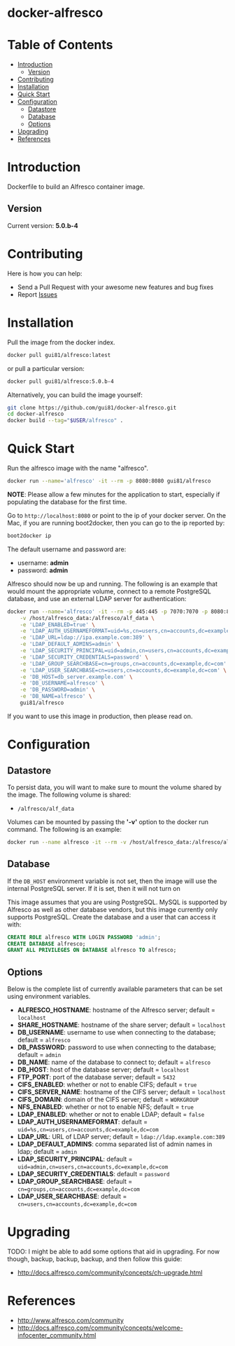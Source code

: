 docker-alfresco
===============

# Table of Contents

- [Introduction](#introduction)
  - [Version](#version)
- [Contributing](#contributing)
- [Installation](#installation)
- [Quick Start](#quick-start)
- [Configuration](#configuration)
  - [Datastore](#datastore)
  - [Database](#database)
  - [Options](#options)
- [Upgrading](#upgrading)
- [References](#references)

# Introduction
Dockerfile to build an Alfresco container image.

## Version
Current version: **5.0.b-4**

# Contributing
Here is how you can help:
- Send a Pull Request with your awesome new features and bug fixes
- Report [Issues](https://github.com/gui81/docker-alfresco/issues)

# Installation
Pull the image from the docker index.
```bash
docker pull gui81/alfresco:latest
```

or pull a particular version:
```bash
docker pull gui81/alfresco:5.0.b-4
```

Alternatively, you can build the image yourself:
```bash
git clone https://github.com/gui81/docker-alfresco.git
cd docker-alfresco
docker build --tag="$USER/alfresco" .
```

# Quick Start
Run the alfresco image with the name "alfresco".

```bash
docker run --name='alfresco' -it --rm -p 8080:8080 gui81/alfresco
```

**NOTE**: Please allow a few minutes for the application to start, especially if
populating the database for the first time.

Go to `http://localhost:8080` or point to the ip of your docker server.  On the
Mac, if you are running boot2docker, then you can go to the ip reported by:

```bash
boot2docker ip
```

The default username and password are:
* username: **admin**
* password: **admin**

Alfresco should now be up and running.  The following is an example that would
mount the appropriate volume, connect to a remote PostgreSQL database, and use
an external LDAP server for authentication:
```bash
docker run --name='alfresco' -it --rm -p 445:445 -p 7070:7070 -p 8080:8080 \
    -v /host/alfresco_data:/alfresco/alf_data \
    -e 'LDAP_ENABLED=true' \
    -e 'LDAP_AUTH_USERNAMEFORMAT=uid=%s,cn=users,cn=accounts,dc=example,dc=com' \
    -e 'LDAP_URL=ldap://ipa.example.com:389' \
    -e 'LDAP_DEFAULT_ADMINS=admin' \
    -e 'LDAP_SECURITY_PRINCIPAL=uid=admin,cn=users,cn=accounts,dc=example,dc=com' \
    -e 'LDAP_SECURITY_CREDENTIALS=password' \
    -e 'LDAP_GROUP_SEARCHBASE=cn=groups,cn=accounts,dc=example,dc=com' \
    -e 'LDAP_USER_SEARCHBASE=cn=users,cn=accounts,dc=example,dc=com' \
    -e 'DB_HOST=db_server.example.com' \
    -e 'DB_USERNAME=alfresco' \
    -e 'DB_PASSWORD=admin' \
    -e 'DB_NAME=alfresco' \
    gui81/alfresco
```

If you want to use this image in production, then please read on.

# Configuration
## Datastore
To persist data, you will want to make sure to mount the volume shared by the
image.  The following volume is shared:
* `/alfresco/alf_data`

Volumes can be mounted by passing the **'-v'** option to the docker run command.
The following is an example:
```bash
docker run --name alfresco -it --rm -v /host/alfresco_data:/alfresco/alf_data
```

## Database
If the `DB_HOST` environment variable is not set, then the image will use the
internal PostgreSQL server.  If it is set, then it will not turn on

This image assumes that you are using PostgreSQL.  MySQL is supported by Alfresco
as well as other database vendors, but this image currently only supports
PostgreSQL.  Create the database and a user that can access it with:
```sql
CREATE ROLE alfresco WITH LOGIN PASSWORD 'admin';
CREATE DATABASE alfresco;
GRANT ALL PRIVILEGES ON DATABASE alfresco TO alfresco;
```

## Options
Below is the complete list of currently available parameters that can be set
using environment variables.
- **ALFRESCO_HOSTNAME**: hostname of the Alfresco server; default = `localhost`
- **SHARE_HOSTNAME**: hostname of the share server; default = `localhost`
- **DB_USERNAME**: username to use when connecting to the database; default = `alfresco`
- **DB_PASSWORD**: password to use when connecting to the database; default = `admin`
- **DB_NAME**: name of the database to connect to; default = `alfresco`
- **DB_HOST**: host of the database server; default = `localhost`
- **FTP_PORT**: port of the database server; default = `5432`
- **CIFS_ENABLED**: whether or not to enable CIFS; default = `true`
- **CIFS_SERVER_NAME**: hostname of the CIFS server; default = `localhost`
- **CIFS_DOMAIN**: domain of the CIFS server; default = `WORKGROUP`
- **NFS_ENABLED**: whether or not to enable NFS; default = `true`
- **LDAP_ENABLED**: whether or not to enable LDAP; default = `false`
- **LDAP_AUTH_USERNAMEFORMAT**: default = `uid=%s,cn=users,cn=accounts,dc=example,dc=com`
- **LDAP_URL**: URL of LDAP server; default = `ldap://ldap.example.com:389`
- **LDAP_DEFAULT_ADMINS**: comma separated list of admin names in ldap; default = `admin`
- **LDAP_SECURITY_PRINCIPAL**: default = `uid=admin,cn=users,cn=accounts,dc=example,dc=com`
- **LDAP_SECURITY_CREDENTIALS**: default = `password`
- **LDAP_GROUP_SEARCHBASE**: default = `cn=groups,cn=accounts,dc=example,dc=com`
- **LDAP_USER_SEARCHBASE**: default = `cn=users,cn=accounts,dc=example,dc=com`

# Upgrading
TODO: I might be able to add some options that aid in upgrading.  For now though,
backup, backup, backup, and then follow this guide:
* http://docs.alfresco.com/community/concepts/ch-upgrade.html

# References
* http://www.alfresco.com/community
* http://docs.alfresco.com/community/concepts/welcome-infocenter_community.html
